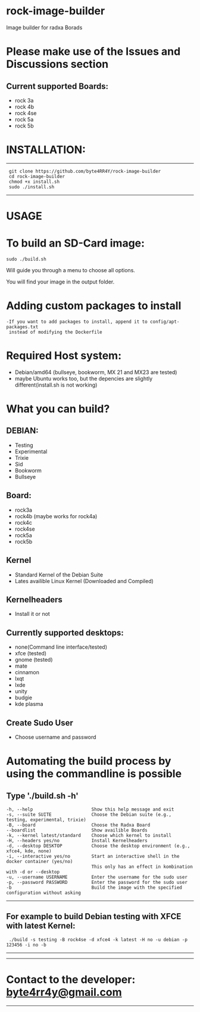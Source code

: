 # rock-image-builder
Image builder for radxa Borads

# Please make use of the Issues and Discussions section

## Current supported Boards:
  - rock 3a
  - rock 4b
  - rock 4se
  - rock 5a
  - rock 5b

# INSTALLATION:
------------------------------------------------------------
     git clone https://github.com/byte4RR4Y/rock-image-builder
     cd rock-image-builder
     chmod +x install.sh
     sudo ./install.sh
------------------------------------------------------------

# USAGE
# To build an SD-Card image:
    sudo ./build.sh
Will guide you through a menu to choose all options.

You will find your image in the output folder.

# Adding custom packages to install
    -If you want to add packages to install, append it to config/apt-packages.txt
     instead of modifying the Dockerfile

# Required Host system:
  - Debian/amd64 (bullseye, bookworm, MX 21 and MX23 are tested)
  - maybe Ubuntu works too, but the depencies are slightly different(install.sh is not working)

# What you can build?
## DEBIAN:
  - Testing
  - Experimental
  - Trixie
  - Sid
  - Bookworm
  - Bullseye

## Board:
  - rock3a
  - rock4b (maybe works for rock4a)
  - rock4c
  - rock4se
  - rock5a
  - rock5b

## Kernel
  - Standard Kernel of the Debian Suite
  - Lates availible Linux Kernel (Downloaded and Compiled)

## Kernelheaders
  - Install it or not

## Currently supported desktops:
  - none(Command line interface/tested)
  - xfce     (tested)
  - gnome    (tested)
  - mate
  - cinnamon
  - lxqt
  - lxde
  - unity
  - budgie
  - kde plasma

## Create Sudo User
  - Choose username and password

# Automating the build process by using the commandline is possible
Type './build.sh -h'
---------------------------------------------------
    -h, --help                      Show this help message and exit
    -s, --suite SUITE               Choose the Debian suite (e.g., testing, experimental, trixie)
    -B, --board                     Choose the Radxa Board
    --boardlist                     Show availible Boards
    -k, --kernel latest/standard    Choose which kernel to install
    -H, --headers yes/no            Install Kernelheaders
    -d, --desktop DESKTOP           Choose the desktop environment (e.g., xfce4, kde, none)
    -i, --interactive yes/no        Start an interactive shell in the docker container (yes/no)
                                    This only has an effect in kombination with -d or --desktop
    -u, --username USERNAME         Enter the username for the sudo user
    -p, --password PASSWORD         Enter the password for the sudo user
    -b                              Build the image with the specified configuration without asking
---------------------------------------------------

For example to build Debian testing with XFCE with latest Kernel:
---------------------------------------------------
     ./build -s testing -B rock4se -d xfce4 -k latest -H no -u debian -p 123456 -i no -b
---------------------------------------------------


---------------------------------------------------
 # Contact to the developer: byte4rr4y@gmail.com #
---------------------------------------------------
